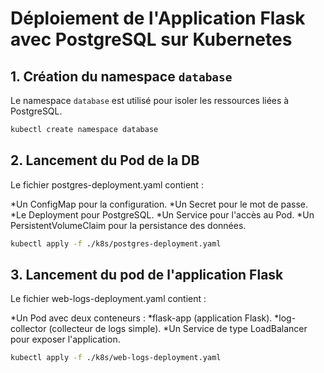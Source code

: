 # Déploiement de l'Application Flask avec PostgreSQL sur Kubernetes

## **1. Création du namespace `database`**
Le namespace `database` est utilisé pour isoler les ressources liées à PostgreSQL.

```bash
kubectl create namespace database
```
## **2. Lancement du Pod de la DB**
Le fichier postgres-deployment.yaml contient :

*Un ConfigMap pour la configuration.
*Un Secret pour le mot de passe.
*Le Deployment pour PostgreSQL.
*Un Service pour l'accès au Pod.
*Un PersistentVolumeClaim pour la persistance des données.

```bash
kubectl apply -f ./k8s/postgres-deployment.yaml
```
## **3. Lancement du pod de l'application Flask**
Le fichier web-logs-deployment.yaml contient :

*Un Pod avec deux conteneurs :
*flask-app (application Flask).
*log-collector (collecteur de logs simple).
*Un Service de type LoadBalancer pour exposer l'application.
```bash
kubectl apply -f ./k8s/web-logs-deployment.yaml
```